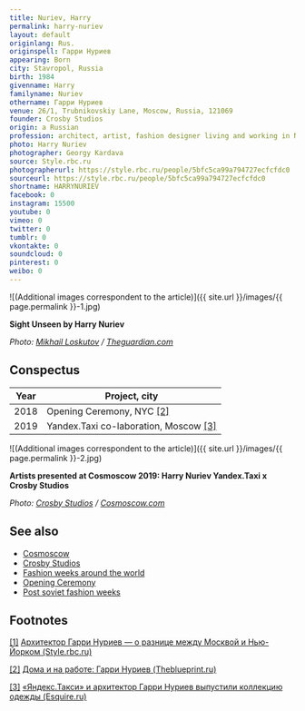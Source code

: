 ```yaml
---
title: Nuriev, Harry
permalink: harry-nuriev
layout: default
originlang: Rus.
originspell: Гарри Нуриев
appearing: Born
city: Stavropol, Russia
birth: 1984
givenname: Harry
familyname: Nuriev
othername: Гарри Нуриев
venue: 26/1, Trubnikovskiy Lane, Moscow, Russia, 121069
founder: Сrosby Studios
origin: a Russian
profession: architect, artist, fashion designer living and working in NYC and Moscow
photo: Harry Nuriev
photographer: Georgy Kardava
source: Style.rbc.ru
photographerurl: https://style.rbc.ru/people/5bfc5ca99a794727ecfcfdc0
sourceurl: https://style.rbc.ru/people/5bfc5ca99a794727ecfcfdc0
shortname: HARRYNURIEV
facebook: 0
instagram: 15500
youtube: 0
vimeo: 0
twitter: 0
tumblr: 0
vkontakte: 0
soundcloud: 0
pinterest: 0
weibo: 0
---
```


<!---
To edit top block see
icon "Meta Data"
on right menu
Full edit instructions
indexmod.gq/edit
-->

![(Additional images correspondent to the article)]({{ site.url }}/images/{{ page.permalink }}-1.jpg)

**Sight Unseen by Harry Nuriev**

*Photo: [Mikhail Loskutov](https://www.theguardian.com/lifeandstyle/2019/apr/10/harry-nuriev-russian-architect-fantasy-office-furniture-designer) / [Theguardian.com](https://www.theguardian.com/lifeandstyle/2019/apr/10/harry-nuriev-russian-architect-fantasy-office-furniture-designer)*

## Сonspectus

|Year|Project, city|
|-|-|
|2018|Opening Ceremony, NYC <span id="a2">[\[2\]](#f2)</span>|
|2019|Yandex.Taxi co-laboration, Moscow <span id="a3">[\[3\]](#f3)</span>|

![(Additional images correspondent to the article)]({{ site.url }}/images/{{ page.permalink }}-2.jpg)

**Artists presented at Cosmoscow 2019: Harry Nuriev Yandex.Taxi x Crosby Studios**

*Photo: [Crosby Studios](https://www.cosmoscow.com/en/galleries/gallery-311/) / [Cosmoscow.com](https://www.cosmoscow.com/en/galleries/gallery-311/)*

## See also

+ [Cosmoscow]()
+ [Crosby Studios]()
+ [Fashion weeks around the world](fashion-weeks-around-the-world)
+ [Opening Ceremony]()
+ [Post soviet fashion weeks](post-soviet-fashion-weeks)

## Footnotes

[[1]](#a1) <span id="f1"></span> [Архитектор Гарри Нуриев — о разнице между Москвой и Нью-Йорком (Style.rbc.ru)](https://style.rbc.ru/people/5bfc5ca99a794727ecfcfdc0)

[[2]](#a2) <span id="f2"></span> [Дома и на работе: Гарри Нуриев (Theblueprint.ru)](https://theblueprint.ru/culture/harry-nuriev-crosby-studios)

[[3]](#a3) <span id="f3"></span> [«Яндекс.Такси» и архитектор Гарри Нуриев выпустили коллекцию одежды (Esquire.ru)](https://esquire.ru/style-and-grooming/122372-yandekstaksi-i-arhitektor-garri-nuriev-vypustili-kollekciyu-odezhdy/)
